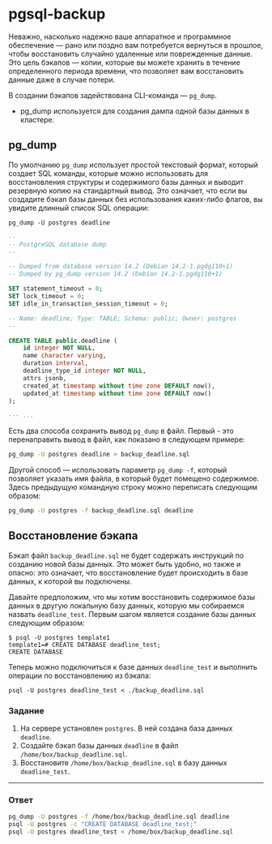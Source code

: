 # pgsql-backup

Неважно, насколько надежно ваше аппаратное и программное обеспечение — рано или поздно вам потребуется вернуться в прошлое, чтобы восстановить случайно удаленные или поврежденные данные. Это цель бэкапов — копии, которые вы можете хранить в течение определенного периода времени, что позволяет вам восстановить данные даже в случае потери.

В создании бэкапов задействована CLI-команда — `pg_dump`.

- pg_dump используется для создания дампа одной базы данных в кластере.

## pg_dump

По умолчанию `pg_dump` использует простой текстовый формат, который создает SQL команды, которые можно использовать для восстановления структуры и содержимого базы данных и выводит резервную копию на стандартный вывод.
Это означает, что если вы создадите бэкап базы данных без использования каких-либо флагов, вы увидите длинный список SQL операции:

```
pg_dump -U postgres deadline
```

```sql
--
-- PostgreSQL database dump
--

-- Dumped from database version 14.2 (Debian 14.2-1.pgdg110+1)
-- Dumped by pg_dump version 14.2 (Debian 14.2-1.pgdg110+1)

SET statement_timeout = 0;
SET lock_timeout = 0;
SET idle_in_transaction_session_timeout = 0;

-- Name: deadline; Type: TABLE; Schema: public; Owner: postgres
--

CREATE TABLE public.deadline (
    id integer NOT NULL,
    name character varying,
    duration interval,
    deadline_type_id integer NOT NULL,
    attrs jsonb,
    created_at timestamp without time zone DEFAULT now(),
    updated_at timestamp without time zone DEFAULT now()
);

--- ...
```

Есть два способа сохранить вывод `pg_dump` в файл. Первый - это перенаправить вывод в файл, как показано в следующем примере:

```bash
pg_dump -U postgres deadline > backup_deadline.sql
```

Другой способ — использовать параметр `pg_dump -f`, который позволяет указать имя файла, в который будет помещено содержимое. Здесь предыдущую командную строку можно переписать следующим образом:

```bash
pg_dump -U postgres -f backup_deadline.sql deadline
```

## Восстановление бэкапа

Бэкап файл `backup_deadline.sql` не будет содержать инструкций по созданию новой базы данных.
Это может быть удобно, но также и опасно: это означает, что восстановление будет происходить в базе данных, к которой вы подключены.

Давайте предположим, что мы хотим восстановить содержимое базы данных в другую локальную базу данных, которую мы собираемся назвать `deadline_test`.
Первым шагом является создание базы данных следующим образом:

```
$ psql -U postgres template1
template1=# CREATE DATABASE deadline_test;
CREATE DATABASE
```

Теперь можно подключиться к базе данных `deadline_test` и выполнить операции по восстановлению из бэкапа:

```
psql -U postgres deadline_test < ./backup_deadline.sql
```

### Задание

1. На сервере установлен `postgres`. В ней создана база данных `deadline`.
2. Создайте бэкап базы данных `deadline` в файл `/home/box/backup_deadline.sql`.
3. Восстановите `/home/box/backup_deadline.sql` в базу данных `deadline_test`.

---

### Ответ

```BASH
pg_dump -U postgres -f /home/box/backup_deadline.sql deadline
psql -U postgres -c "CREATE DATABASE deadline_test;"
psql -U postgres deadline_test < /home/box/backup_deadline.sql

```